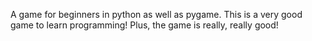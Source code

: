 A game for beginners in python as well as pygame.
This is a very good game to learn programming!
Plus, the game is really, really good!
